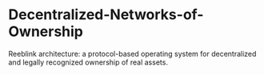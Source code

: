 # Decentralized-Networks-of-Ownership
Reeblink architecture: a protocol-based operating system for decentralized and legally recognized ownership of real assets.
